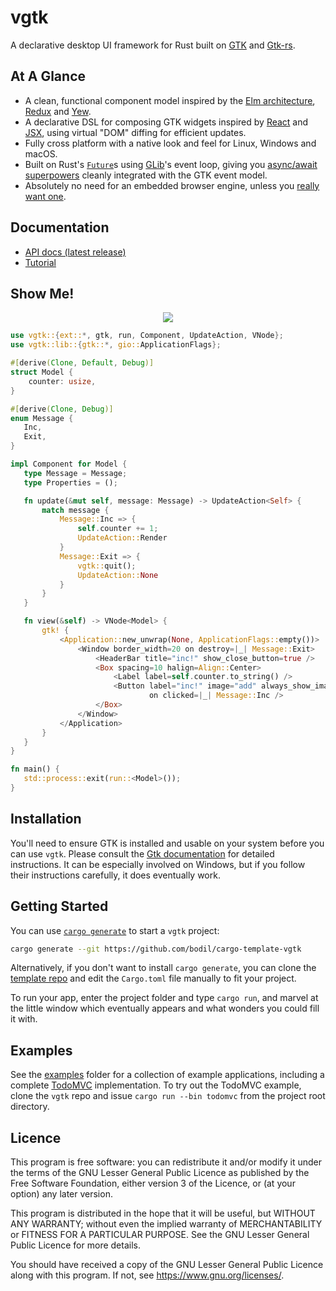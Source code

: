# vgtk

A declarative desktop UI framework for Rust built on [GTK](https://www.gtk.org/) and [Gtk-rs].

## At A Glance

-   A clean, functional component model inspired by the
    [Elm architecture](https://guide.elm-lang.org/architecture/), [Redux](https://redux.js.org/) and
    [Yew](https://github.com/yewstack/yew).
-   A declarative DSL for composing GTK widgets inspired by [React](https://reactjs.org/) and
    [JSX](https://reactjs.org/docs/introducing-jsx.html), using virtual "DOM" diffing for efficient
    updates.
-   Fully cross platform with a native look and feel for Linux, Windows and macOS.
-   Built on Rust's [`Future`](https://doc.rust-lang.org/std/future/trait.Future.html)s using
    [GLib](https://developer.gnome.org/glib/stable/)'s event loop, giving you
    [async/await superpowers](https://rust-lang.github.io/async-book/) cleanly integrated with the
    GTK event model.
-   Absolutely no need for an embedded browser engine, unless you
    [really want one](https://webkitgtk.org/).

## Documentation

-   [API docs (latest release)](http://vgtk.rs/)
-   [Tutorial](https://bodil.lol/vgtk/)

## Show Me!

<p align="center">
  <img src="media/inc.png"/>
</p>

```rust
use vgtk::{ext::*, gtk, run, Component, UpdateAction, VNode};
use vgtk::lib::{gtk::*, gio::ApplicationFlags};

#[derive(Clone, Default, Debug)]
struct Model {
    counter: usize,
}

#[derive(Clone, Debug)]
enum Message {
   Inc,
   Exit,
}

impl Component for Model {
   type Message = Message;
   type Properties = ();

   fn update(&mut self, message: Message) -> UpdateAction<Self> {
       match message {
           Message::Inc => {
               self.counter += 1;
               UpdateAction::Render
           }
           Message::Exit => {
               vgtk::quit();
               UpdateAction::None
           }
       }
   }

   fn view(&self) -> VNode<Model> {
       gtk! {
           <Application::new_unwrap(None, ApplicationFlags::empty())>
               <Window border_width=20 on destroy=|_| Message::Exit>
                   <HeaderBar title="inc!" show_close_button=true />
                   <Box spacing=10 halign=Align::Center>
                       <Label label=self.counter.to_string() />
                       <Button label="inc!" image="add" always_show_image=true
                               on clicked=|_| Message::Inc />
                   </Box>
               </Window>
           </Application>
       }
   }
}

fn main() {
   std::process::exit(run::<Model>());
}
```

## Installation

You'll need to ensure GTK is installed and usable on your system before you can use `vgtk`. Please
consult the [Gtk documentation](https://www.gtk.org/docs/installations/) for detailed
instructions. It can be especially involved on Windows, but if you follow their instructions
carefully, it does eventually work.

## Getting Started

You can use [`cargo generate`](https://github.com/ashleygwilliams/cargo-generate) to start a `vgtk`
project:

```sh
cargo generate --git https://github.com/bodil/cargo-template-vgtk
```

Alternatively, if you don't want to install `cargo generate`, you can clone the
[template repo](https://github.com/bodil/cargo-template-vgtk) and edit the `Cargo.toml` file
manually to fit your project.

To run your app, enter the project folder and type `cargo run`, and marvel at the little window
which eventually appears and what wonders you could fill it with.

## Examples

See the [examples](examples) folder for a collection of example applications, including a complete
[TodoMVC](examples/todomvc) implementation. To try out the TodoMVC example, clone the `vgtk` repo
and issue `cargo run --bin todomvc` from the project root directory.

## Licence

This program is free software: you can redistribute it and/or modify it under the terms of the GNU
Lesser General Public Licence as published by the Free Software Foundation, either version 3 of the
Licence, or (at your option) any later version.

This program is distributed in the hope that it will be useful, but WITHOUT ANY WARRANTY; without
even the implied warranty of MERCHANTABILITY or FITNESS FOR A PARTICULAR PURPOSE. See the GNU Lesser
General Public Licence for more details.

You should have received a copy of the GNU Lesser General Public Licence along with this program. If
not, see <https://www.gnu.org/licenses/>.

[gtk-rs]: https://gtk-rs.org/
